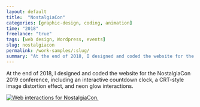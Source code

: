 ```yaml
---
layout: default
title:  "NostalgiaCon"
categories: [graphic-design, coding, animation]
time: "2018"
freelance: "true"
tags: [web design, Wordpress, events]
slug: nostalgiacon
permalink: /work-samples/:slug/
summary: "At the end of 2018, I designed and coded the website for the NostalgiaCon 2019 conference, including an interactive countdown clock, a CRT-style image distortion effect, and neon glow interactions."
---
```

At the end of 2018, I designed and coded the website for the NostalgiaCon 2019 conference, including an interactive countdown clock, a CRT-style image distortion effect, and neon glow interactions.

<div class="device border-desktop">
	<a href="https://player.vimeo.com/video/330102494" data-featherlight="iframe" data-featherlight-iframe-frameborder="0" data-featherlight-iframe-width="640" data-featherlight-iframe-height="480" data-featherlight-iframe-max-width="100%"  data-featherlight-iframe-max-width="100%" data-featherlight-iframe-allow="autoplay; encrypted-media" data-featherlight-iframe-allowfullscreen="true" class="device-interior"><img src="/assets/images/posts/nostalgiacon.png" alt="Web interactions for NostalgiaCon." title="Web interactions for NostalgiaCon." class="device-interior"></a>
</div>